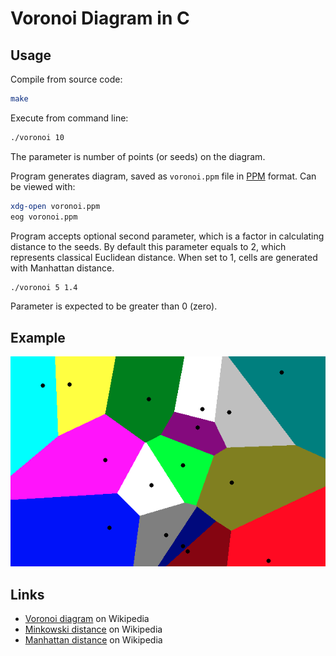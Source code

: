# Voronoi Diagram in C

## Usage

Compile from source code:

```bash
make
```

Execute from command line:

```bash
./voronoi 10
```

The parameter is number of points (or seeds) on the diagram.

Program generates diagram, saved as `voronoi.ppm` file in [PPM](https://en.wikipedia.org/wiki/Netpbm#PPM_example) format. Can be viewed with:

```bash
xdg-open voronoi.ppm
eog voronoi.ppm
```

Program accepts optional second parameter, which is a factor in calculating distance to the seeds. By default this parameter
equals to 2, which represents classical Euclidean distance. When set to 1, cells are generated with Manhattan distance.

```bash
./voronoi 5 1.4
```

Parameter is expected to be greater than 0 (zero).

## Example
![Voronoi diagram with 15 points](./voronoi.png)

## Links

- [Voronoi diagram](https://en.wikipedia.org/wiki/Voronoi_diagram) on Wikipedia
- [Minkowski distance](https://en.wikipedia.org/wiki/Minkowski_distance) on Wikipedia
- [Manhattan distance](https://en.wikipedia.org/wiki/Taxicab_geometry) on Wikipedia


